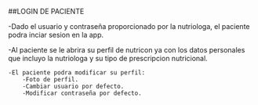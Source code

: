 ##LOGIN DE PACIENTE

-Dado el usuario y contraseña proporcionado por la nutriologa, el paciente podra inciar sesion en la app.

-Al paciente se le abrira su perfil de nutricon ya con los datos personales que incluyo la nutriologa y su tipo de prescripcion nutricional.

	-El paciente podra modificar su perfil:
		-Foto de perfil.
		-Cambiar usuario por defecto.
		-Modificar contraseña por defecto.

